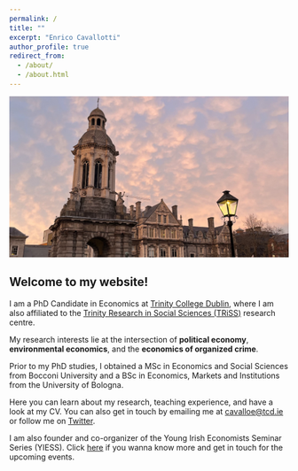 ```yaml
---
permalink: /
title: ""
excerpt: "Enrico Cavallotti"
author_profile: true
redirect_from: 
  - /about/
  - /about.html
---
```

<img src="/images/trinity_3.jpg" width="1000"/>

## **Welcome to my website!**
  
I am a PhD Candidate in Economics at [Trinity College Dublin](https://www.tcd.ie/Economics/), where I am also affiliated to the [Trinity Research in Social Sciences (TRiSS)](https://www.tcd.ie/triss/) research centre.

My research interests lie at the intersection of **political economy**, **environmental economics**, and the **economics of organized crime**.

Prior to my PhD studies, I obtained a MSc in Economics and Social Sciences from Bocconi University and a BSc in Economics, Markets and Institutions from the University of Bologna.

Here you can learn about my research, teaching experience, and have a look at my CV. You can also get in touch by emailing me at [cavalloe@tcd.ie](mailto:cavalloe@tcd.ie) or follow me on [Twitter](https://x.com/E_Cavallotti).

I am also founder and co-organizer of the Young Irish Economists Seminar Series (YIESS). Click [here](https://sites.google.com/view/yiess) if you wanna know more and get in touch for the upcoming events.
